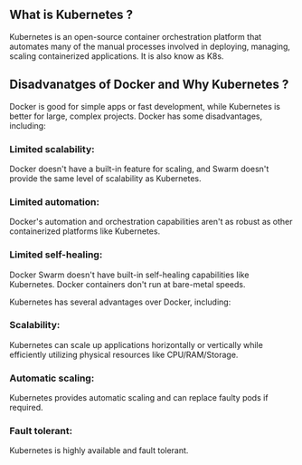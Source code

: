 ## What is Kubernetes ?

Kubernetes is an open-source container orchestration platform that automates many of the manual processes involved in deploying, managing, scaling containerized applications. It is also know as K8s.

## Disadvanatges of Docker and Why Kubernetes ?

Docker is good for simple apps or fast development, while Kubernetes is better for large, complex projects. Docker has some disadvantages, including:

### Limited scalability:

Docker doesn't have a built-in feature for scaling, and Swarm doesn't provide the same level of scalability as Kubernetes.

### Limited automation:

Docker's automation and orchestration capabilities aren't as robust as other containerized platforms like Kubernetes.

### Limited self-healing:

Docker Swarm doesn't have built-in self-healing capabilities like Kubernetes.
Docker containers don't run at bare-metal speeds.

Kubernetes has several advantages over Docker, including:

### Scalability:

Kubernetes can scale up applications horizontally or vertically while efficiently utilizing physical resources like CPU/RAM/Storage.

### Automatic scaling:

Kubernetes provides automatic scaling and can replace faulty pods if required.

### Fault tolerant:

Kubernetes is highly available and fault tolerant.
